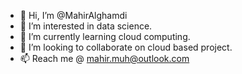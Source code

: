 - 👋 Hi, I’m @MahirAlghamdi
- 👀 I’m interested in data science.
- 🌱 I’m currently learning cloud computing.
- 💞️ I’m looking to collaborate on cloud based project.
- 📫 Reach me @ mahir.muh@outlook.com

<!---
MahirAlghamdi/MahirAlghamdi is a ✨ special ✨ repository because its `README.md` (this file) appears on your GitHub profile.
You can click the Preview link to take a look at your changes.
--->
